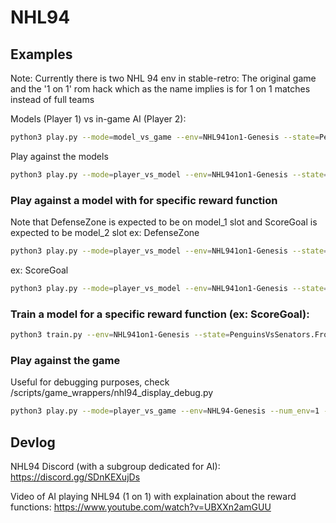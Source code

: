 # NHL94


## Examples
Note: Currently there is two NHL 94 env in stable-retro: The original game and the '1 on 1' rom hack which as the name implies is for 1 on 1 matches instead of full teams

Models (Player 1) vs in-game AI (Player 2):
```bash
python3 play.py --mode=model_vs_game --env=NHL941on1-Genesis --state=PenguinsVsSenators --model_1=./models/DefenseZone --model_2=../models/ScoreGoal --nn=MlpPolicy --rf=General_1P
```
Play against the models
```bash
python3 play.py --mode=player_vs_model --env=NHL941on1-Genesis --state=PenguinsVsSenators.2P --model_1=./models/DefenseZone --model_2=../models/ScoreGoal --nn=MlpPolicy --rf=General_1P --num_players=2
```

### Play against a model with for specific reward function
Note that DefenseZone is expected to be on model_1 slot and ScoreGoal is expected to be model_2 slot
ex: DefenseZone
```bash
python3 play.py --mode=player_vs_model --env=NHL941on1-Genesis --state=PenguinsVsSenators.lostpuck.2P --nn=MlpPolicy --num_players=2 --rf="DefenseZone_1P" --model_1=../models/DefenseZone
```
ex: ScoreGoal
```bash
python3 play.py --mode=player_vs_model --env=NHL941on1-Genesis --state=PenguinsVsSenators.frontnet.2P --nn=MlpPolicy --num_players=2 --rf="ScoreGoal_1P" --model_2=../models/ScoreGoal
```


### Train a model for a specific reward function (ex: ScoreGoal):
```bash
python3 train.py --env=NHL941on1-Genesis --state=PenguinsVsSenators.FrontOfNet --num_env=12 --num_timesteps=100_000_000 --nn=MlpPolicy --play --num_players=1 --rf="ScoreGoal_1P" --hyperparams=../hyperparams/nhl94.json
```

### Play against the game
Useful for debugging purposes, check /scripts/game_wrappers/nhl94_display_debug.py
```bash
python3 play.py --mode=player_vs_game --env=NHL94-Genesis --num_env=1 --nn=MlpPolicy --num_players=1 --rf="General" --hyperparams=../hyperparams/nhl94.json
```

## Devlog

NHL94 Discord (with a subgroup dedicated for AI):
https://discord.gg/SDnKEXujDs

Video of AI playing NHL94 (1 on 1) with explaination about the reward functions:
https://www.youtube.com/watch?v=UBXXn2amGUU
